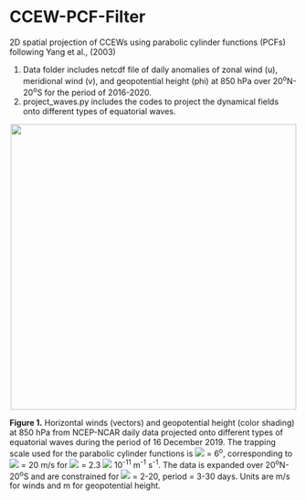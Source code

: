 # CCEW-PCF-Filter
2D spatial projection of CCEWs using parabolic cylinder functions (PCFs) following Yang et al., (2003)

1. Data folder includes netcdf file of daily anomalies of zonal wind (u), meridional wind (v), and geopotential height (phi) at 850 hPa over 20<sup>o</sup>N-20<sup>o</sup>S for the period of 2016-2020.
2. project_waves.py includes the codes to project the dynamical fields onto different types of equatorial waves.

<p align="center">
  <img src="https://github.com/sandrolubis/CCEW-PCF-Filter/blob/main/snapshot_waves_20191216.png" width="500">
</p>

**Figure 1.** Horizontal winds (vectors) and geopotential height (color shading) at 850 hPa from NCEP-NCAR daily data projected onto different types of equatorial waves during the period of 16 December 2019. The trapping scale used for the parabolic cylinder functions is <img src="https://render.githubusercontent.com/render/math?math=y_{0}=\left(c/2\beta\right)^{1/2}"> = 6<sup>o</sup>, corresponding to <img src="https://render.githubusercontent.com/render/math?math=c"> = 20 m/s for <img src="https://render.githubusercontent.com/render/math?math=\beta"> = 2.3 <img src="https://render.githubusercontent.com/render/math?math=\times"> 10<sup>-11</sup> m<sup>-1</sup> s<sup>-1</sup>. The data is expanded over 20<sup>o</sup>N-20<sup>o</sup>S and are constrained for <img src="https://render.githubusercontent.com/render/math?math=k"> = 2-20, period = 3-30 days. Units are m/s for winds and m for geopotential height.
